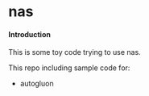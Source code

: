 # nas

#### Introduction

This is some toy code trying to use nas.

This repo including sample code for:

- autogluon

